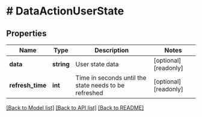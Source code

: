 # # DataActionUserState

## Properties

Name | Type | Description | Notes
------------ | ------------- | ------------- | -------------
**data** | **string** | User state data | [optional] [readonly]
**refresh_time** | **int** | Time in seconds until the state needs to be refreshed | [optional] [readonly]

[[Back to Model list]](../../README.md#models) [[Back to API list]](../../README.md#endpoints) [[Back to README]](../../README.md)
